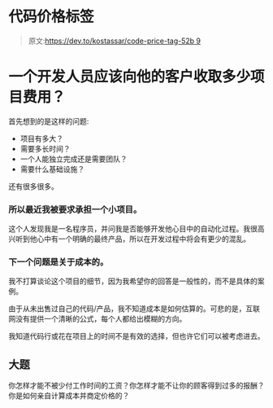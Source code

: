 # 代码价格标签

> 原文:[https://dev.to/kostassar/code-price-tag-52b 9](https://dev.to/kostassar/code-price-tag--52b9)

# 一个开发人员应该向他的客户收取多少项目费用？

首先想到的是这样的问题:

*   项目有多大？
*   需要多长时间？
*   一个人能独立完成还是需要团队？
*   需要什么基础设施？

还有很多很多。

### 所以最近我被要求承担一个小项目。

这个人发现我是一名程序员，并问我是否能够开发他心目中的自动化过程。我很高兴听到他心中有一个明确的最终产品，所以在开发过程中将会有更少的混乱。

### 下一个问题是关于成本的。

我不打算谈论这个项目的细节，因为我希望你的回答是一般性的，而不是具体的案例。

由于从未出售过自己的代码/产品，我不知道成本是如何估算的。可悲的是，互联网没有提供一个清晰的公式，每个人都给出模糊的方向。

我知道代码行或花在项目上的时间不是有效的选择，但也许它们可以被考虑进去。

## 大题

你怎样才能不被少付工作时间的工资？你怎样才能不让你的顾客得到过多的报酬？
你是如何亲自计算成本并商定价格的？